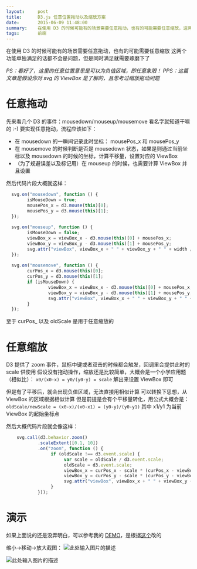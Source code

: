 ```yaml
---
layout:     post
title:      D3.js 任意位置拖动以及缩放方案
date:       2015-06-09 11:48:00
summary:    在使用 D3 的时候可能有的场景需要任意拖动，也有的可能需要任意缩放，这两个功能单独满足的话都不会是问题，但是同时满足就需要琢磨下了
tags:       前端
---
```



在使用 D3 的时候可能有的场景需要任意拖动，也有的可能需要任意缩放
这两个功能单独满足的话都不会是问题，但是同时满足就需要琢磨下了

*PS：看好了，这里的任意位置意思是可以为负值区域，即任意象限！*
*PPS：这篇文章是假设你对 svg 的 ViewBox 是了解的，且思考过缩放拖动问题*

任意拖动
===

先来看几个 D3 的事件：mousedown/mouseup/mousemove
看名字就知道干嘛的 :-)
要实现任意拖动，流程应该如下：

 - 在 mousedown 的一瞬间记录此时坐标： mousePos_x 和 mousePos_y
 - 在 mousemove 的时候判断是否是 mousedown 状态，如果是则通过当前坐标以及 mousedown 的时候的坐标，计算平移量，设置对应的 ViewBox
 - （为了规避误差以及标记用）在 mouseup 的时候，也需要计算 ViewBox 并且设置
 
然后代码片段大概就这样：

```javascript
  svg.on("mousedown", function () {
        isMouseDown = true;
        mousePos_x = d3.mouse(this)[0];
        mousePos_y = d3.mouse(this)[1];
  });
  
  svg.on("mouseup", function () {
        isMouseDown = false;
        viewBox_x = viewBox_x - d3.mouse(this)[0] + mousePos_x;
        viewBox_y = viewBox_y - d3.mouse(this)[1] + mousePos_y;
        svg.attr("viewBox", viewBox_x + " " + viewBox_y + " " + width / oldScale + " " + height / oldScale);
  });
  
  svg.on("mousemove", function () {
        curPos_x = d3.mouse(this)[0];
        curPos_y = d3.mouse(this)[1];
        if (isMouseDown) {
                viewBox_x = viewBox_x - d3.mouse(this)[0] + mousePos_x;
                viewBox_y = viewBox_y - d3.mouse(this)[1] + mousePos_y;
                svg.attr("viewBox", viewBox_x + " " + viewBox_y + " " + width / oldScale + " " + height / oldScale);
        }
  });
```

至于 curPos_ 以及 oldScale 是用于任意缩放的

任意缩放
===

D3 提供了 zoom 事件，鼠标中键或者双击的时候都会触发，回调里会提供此时的 scale 供使用
假设没有拖动操作，缩放还是比较简单，大概会是一个小学应用题（相似比）：
`x0/(x0-x) = y0/(y0-y) = scale`
解出来设置 ViewBox 即可

但是有了平移后，就会出现负值区域，无法直接用相似计算
可以转换下思想，从 ViewBox 的区域根据相似计算
但是前提是会有个平移量转化，用公式大概会是：`oldScale/newScale = (x0-x)/(x0-x1) = (y0-y)/(y0-y1)`
其中 x1/y1 为当前 ViewBox 的起始坐标点

然后大概代码片段就会像这样：

```javascript
    svg.call(d3.behavior.zoom()
            .scaleExtent([0.1, 10])
            .on("zoom", function () {
                 if (oldScale !== d3.event.scale) {
                      var scale = oldScale / d3.event.scale;
                      oldScale = d3.event.scale;
                      viewBox_x = curPos_x - scale * (curPos_x - viewBox_x);
                      viewBox_y = curPos_y - scale * (curPos_y - viewBox_y);
                      svg.attr("viewBox", viewBox_x + " " + viewBox_y + " " + width / oldScale + " " + height / oldScale);
                 }
            }));

```

演示
===

如果上面说的还是没弄明白，可以参考我的 [DEMO][1]，是根据[这个][2]改的

缩小->移动->放大截图：
![此处输入图片的描述][3]

![此处输入图片的描述][4]


  [1]: http://7xjl4v.com1.z0.glb.clouddn.com/index.html
  [2]: http://bl.ocks.org/mbostock/4062045
  [3]: http://int64ago.qiniudn.com/tvm9mxrxgk3xr.png
  [4]: http://int64ago.qiniudn.com/lfmggcxv9rudi.png